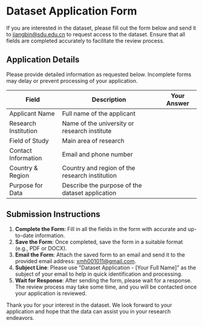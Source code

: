 # Dataset Application Form

If you are interested in the dataset, please fill out the form below and send it to jiangbin@sdu.edu.cn to request access to the dataset. Ensure that all fields are completed accurately to facilitate the review process.

## Application Details

Please provide detailed information as requested below. Incomplete forms may delay or prevent processing of your application.

| Field                | Description                                     | Your Answer |
|----------------------|-------------------------------------------------|-------------|
| Applicant Name       | Full name of the applicant                      |             |
| Research Institution | Name of the university or research institute    |             |
| Field of Study       | Main area of research                           |             |
| Contact Information  | Email and phone number                          |             |
| Country & Region     | Country and region of the research institution  |             |
| Purpose for Data     | Describe the purpose of the dataset application |             |

## Submission Instructions

1. **Complete the Form**: Fill in all the fields in the form with accurate and up-to-date information.
2. **Save the Form**: Once completed, save the form in a suitable format (e.g., PDF or DOCX).
3. **Email the Form**: Attach the saved form to an email and send it to the provided email address: [xmh001011@gmail.com](mailto:xmh001011@gmail.com).
4. **Subject Line**: Please use "Dataset Application - [Your Full Name]" as the subject of your email to help in quick identification and processing.
5. **Wait for Response**: After sending the form, please wait for a response. The review process may take some time, and you will be contacted once your application is reviewed.

Thank you for your interest in the dataset. We look forward to your application and hope that the data can assist you in your research endeavors.
